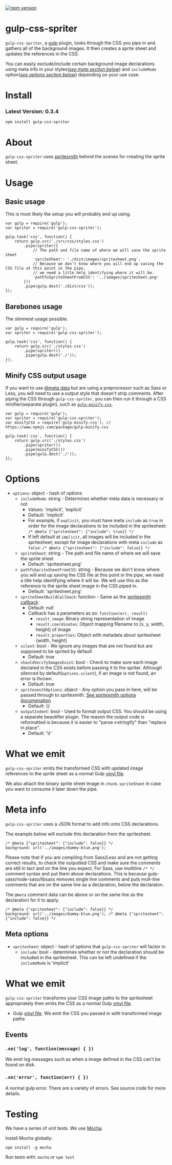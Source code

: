 [![npm version](https://badge.fury.io/js/gulp-css-spriter.svg)](http://badge.fury.io/js/gulp-css-spriter)

# gulp-css-spriter

`gulp-css-spriter`, a [gulp](http://gulpjs.com/) plugin, looks through the CSS you pipe in and gathers all of the background images. It then creates a sprite sheet and updates the references in the CSS.

You can easily exclude/include certain background image declarations using meta info in your styles([*see meta section below*](#meta-options)) and `includeMode` option([*see options section below*](#options)) depending on your use case.

# Install

### Latest Version: 0.3.4

`npm install gulp-css-spriter`

# About

`gulp-css-spriter` uses [spritesmith](https://www.npmjs.com/package/spritesmith) behind the scenes for creating the sprite sheet.

# Usage

## Basic usage

This is most likely the setup you will probably end up using.

```
var gulp = require('gulp');
var spriter = require('gulp-css-spriter');

gulp.task('css', function() {
	return gulp.src('./src/css/styles.css')
		.pipe(spriter({
			// The path and file name of where we will save the sprite sheet
			'spriteSheet': './dist/images/spritesheet.png',
			// Because we don't know where you will end up saving the CSS file at this point in the pipe,
			// we need a litle help identifying where it will be.
			'pathToSpriteSheetFromCSS': '../images/spritesheet.png'
		}))
		.pipe(gulp.dest('./dist/css'));
});
```

## Barebones usage

The slimmest usage possible.

```
var gulp = require('gulp');
var spriter = require('gulp-css-spriter');

gulp.task('css', function() {
	return gulp.src('./styles.css')
		.pipe(spriter())
		.pipe(gulp.dest('./'));
});
```

## Minify CSS output usage

If you want to use [@meta data](#meta-options) but are using a preprocessor such as Sass or Less, you will need to use a output style that doesn't strip comments. After piping the CSS through `gulp-css-spriter`, you can then run it through a CSS minifier(separate plugin), such as [`gulp-minify-css`](https://www.npmjs.com/package/gulp-minify-css).

```
var gulp = require('gulp');
var spriter = require('gulp-css-spriter');
var minifyCSS = require('gulp-minify-css'); // https://www.npmjs.com/package/gulp-minify-css

gulp.task('css', function() {
	return gulp.src('./styles.css')
		.pipe(spriter())
		.pipe(minifyCSS())
		.pipe(gulp.dest('./'));
});
```

# Options

 - `options`: object - hash of options
 	 - `includeMode`: string - Determines whether meta data is necessary or not
 	 	 - Values: 'implicit', 'explicit'
 	 	 - Default: 'implicit'
 	 	 - For example, if `explicit`, you must have meta `include` as `true` in order for the image declarations to be included in the spritesheet: `/* @meta {"spritesheet": {"include": true}} */`
 	 	 - If left default at `implicit`, all images will be included in the spritesheet; except for image declarations with meta `include` as `false`: `/* @meta {"spritesheet": {"include": false}} */`
 	 - `spriteSheet`: string - The path and file name of where we will save the sprite sheet
 	 	 - Default: 'spritesheet.png'
 	 - `pathToSpriteSheetFromCSS`: string - Because we don't know where you will end up saving the CSS file at this point in the pipe, we need a litle help identifying where it will be. We will use this as the reference to the sprite sheet image in the CSS piped in.
 	 	 - Default: 'spritesheet.png'
 	 - `spriteSheetBuildCallback`: function - Same as the [spritesmith callback](https://www.npmjs.com/package/spritesmith#-spritesmith-params-callback-)
 	 	 - Default: null
 	 	 - Callback has a parameters as so: `function(err, result)`
 	 	 	 - `result.image`: Binary string representation of image
 	 	 	 - `result.coordinates`: Object mapping filename to {x, y, width, height} of image
 	 	 	 - `result.properties`: Object with metadata about spritesheet {width, height}
 	 - `silent`: bool - We ignore any images that are not found but are supposed to be sprited by default
 	 	 - Default: true
 	 - `shouldVerifyImagesExist`: bool - Check to make sure each image declared in the CSS exists before passing it to the spriter. Although silenced by default(`options.silent`), if an image is not found, an error is thrown.
 	 	 - Default: true
 	 - `spritesmithOptions`: object - Any option you pass in here, will be passed through to spritesmith. [See spritesmith options documenation](https://www.npmjs.com/package/spritesmith#-spritesmith-params-callback-)
 	 	 - Default: {}
 	 - `outputIndent`: bool - Used to format output CSS. You should be using a separate beautifier plugin. The reason the output code is reformatted is because it is easier to "parse->stringify" than "replace in place".
 	 	 - Default: '\t'


# What we emit

`gulp-css-spriter` emits the transformed CSS with updated image references to the sprite sheet as a normal Gulp [vinyl file](https://www.npmjs.com/package/vinyl).

We also attach the binary sprite sheet image in `chunk.spriteSheet` in case you want to consume it later down the pipe.


# Meta info

`gulp-css-spriter` uses a JSON format to add info onto CSS declarations.

The example below will exclude this declaration from the spritesheet.
```
/* @meta {"spritesheet": {"include": false}} */
background: url('../images/dummy-blue.png');
 ```

Please note that if you are compiling from Sass/Less and are not getting correct results, to check the outputted CSS and make sure the comments are still in tact and on the line you expect. For Sass, use multiline `/* */` comment syntax and put them above declarations. This is because gulp-sass/node-sass/libsass removes single line comments and puts mult-line comments that are on the same line as a declaration, below the declaraton.

The `@meta` comment data can be above or on the same line as the declaration for it to apply.
```
/* @meta {"spritesheet": {"include": false}} */
background: url('../images/dummy-blue.png'); /* @meta {"spritesheet": {"include": false}} */
 ```

## Meta options

 - `spritesheet`: object - hash of options that `gulp-css-spriter` will factor in
 	 - `include`: bool - determines whether or not the declaration should be included in the spritesheet. This can be left undefined if the `includeMode` is 'implicit'



# What we emit

`gulp-css-spriter` transforms your CSS image paths to the spritesheet appropriately then emits the CSS as a normal Gulp [vinyl file](https://www.npmjs.com/package/vinyl).

 - Gulp [vinyl file](https://www.npmjs.com/package/vinyl). We emit the CSS you passed in with transformed image paths

## Events

### `.on('log', function(message) { })`

We emit log messages such as when a image defined in the CSS can't be found on disk.

### `.on('error', function(err) { })`

A normal gulp error. There are a variety of errors. See source code for more details.



# Testing

We have a series of unit tests. We use [Mocha](http://mochajs.org/).

Install Mocha globally:
```
npm install -g mocha
```

Run tests with: `mocha` or `npm test`
